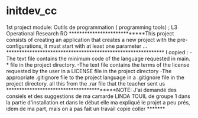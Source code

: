 # initdev_cc

1st project module: Outils de programmation ( programming tools) ; L3 Operational Research RO
****************************This project consists of creating an application that creates a new project with the pre-configurations, it must start with at least one parameter ... *************************************************************
I copied :
-The text file contains the minimum code of the language requested in main. * file in the project directory.
-The text file contains the terms of the license requested by the user in a LICENSE file in the project directory
-The appropriate .gitignore file to the project language in a .gitignore file in the project directory.
all this from the .rar file that the teacher sent us
*****************************************NOTE:
J'ai demandé des consiels et des suggestions de ma camarde LINDA TOUIL de groupe 1 dans la partie d'installation et dans le début elle ma expliqué le projet a peu prés, idem de ma part, mais on a pas fait un travail copie coller *******
